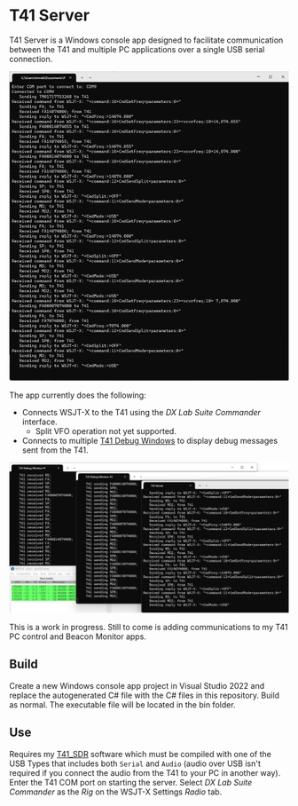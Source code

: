 # T41 Server

T41 Server is a Windows console app designed to facilitate communication between the T41 and multiple PC applications over a single USB serial connection.

![T41 Server](https://github.com/tmr4/T41Server/blob/main/images/T41Server.png)

The app currently does the following:

  * Connects WSJT-X to the T41 using the *DX Lab Suite Commander* interface.
    * Split VFO operation not yet supported.
  * Connects to multiple [T41 Debug Windows]() to display debug messages sent from the T41.

![T41 Server and Debug Windows w/ WSJT-X](https://github.com/tmr4/T41Server/blob/main/images/t41Server_Debug.png)

This is a work in progress.  Still to come is adding communications to my T41 PC control and Beacon Monitor apps.

## Build

Create a new Windows console app project in Visual Studio 2022 and replace the autogenerated C# file with the C# files in this repository.  Build as normal.  The executable file will be located in the bin folder.

## Use

Requires my [T41_SDR](https://github.com/tmr4/T41_SDR) software which must be compiled with one of the USB Types that includes both `Serial` and `Audio` (audio over USB isn't required if you connect the audio from the T41 to your PC in another way). Enter the T41 COM port on starting the server.  Select *DX Lab Suite Commander* as the *Rig* on the WSJT-X Settings *Radio* tab.
